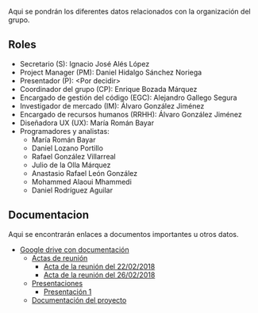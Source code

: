 Aqui se pondrán los diferentes datos relacionados con la organización del grupo.

## Roles
* Secretario (S): Ignacio José Alés López
* Project Manager (PM): Daniel Hidalgo Sánchez Noriega
* Presentador (P): \<Por decidir\>
* Coordinador del grupo (CP): Enrique Bozada Márquez
* Encargado de gestión del código (EGC): Alejandro Gallego Segura
* Investigador de mercado (IM): Álvaro González Jiménez
* Encargado de recursos humanos (RRHH): Álvaro González Jiménez
* Diseñadora UX (UX): María Román Bayar
* Programadores y analistas:
    * María Román Bayar
    * Daniel Lozano Portillo
    * Rafael González Villarreal
    * Julio de la Olla Márquez
    * Anastasio Rafael León González
    * Mohammed Alaoui Mhammedi
    * Daniel Rodríguez Aguilar

## Documentacion
Aqui se encontrarán enlaces a documentos importantes u otros datos.

* [Google drive con documentación](https://drive.google.com/drive/folders/142uS5KNSLxZtqeDaRCcGSf5SPmm9Ygc_?usp=sharing)
    * [Actas de reunión](https://drive.google.com/drive/u/0/folders/1W2l7H2l7GP0KENSTvbJ_5zW4NpezRoNn)
        * [Acta de la reunión del 22/02/2018](https://docs.google.com/document/d/15aaYn5ywKANIei9fFYHOkDjm0fT9acJrwim6ZFXT78A/edit?usp=sharing)
        * [Acta de la reunión del 26/02/2018](https://docs.google.com/document/d/1TpkgsdMnrnMfcnzQstP7Vq4mgF-0qEAXl7BkeYpnXqg/edit)
    * [Presentaciones](https://drive.google.com/drive/u/0/folders/1zXbY3jD_u7Dk6BczAoAQUc2sid30xj8U)
        * [Presentación 1](https://docs.google.com/presentation/d/1BI9UWlLn4Nu5FViSf-7XgfoskeVD7Gq7XfrDimtWrV4/edit?usp=drive_web&ouid=104924850308958917661)
    * [Documentación del proyecto](https://drive.google.com/drive/u/0/folders/1pAZAplitXVp9K74bozsszLzJvSVcx1kW)